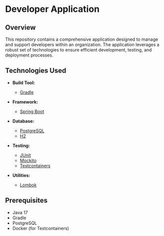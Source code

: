 # Developer Application

## Overview

This repository contains a comprehensive application designed to manage and support developers within an organization. The application leverages a robust set of technologies to ensure efficient development, testing, and deployment processes.

## Technologies Used

- **Build Tool:**
  - [Gradle](https://gradle.org/) 

- **Framework:**
  - [Spring Boot](https://spring.io/projects/spring-boot) 

- **Database:**
  - [PostgreSQL](https://www.postgresql.org/) 
  - [H2](https://www.h2database.com/) 

- **Testing:**
  - [JUnit](https://junit.org/) 
  - [Mockito](https://site.mockito.org/) 
  - [Testcontainers](https://www.testcontainers.org/) 

- **Utilities:**
  - [Lombok](https://projectlombok.org/)

## Prerequisites

- Java 17
- Gradle
- PostgreSQL
- Docker (for Testcontainers)
